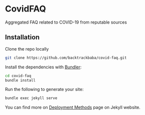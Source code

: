# CovidFAQ
Aggregated FAQ related to COVID-19 from reputable sources


## Installation

Clone the repo locally

```bash
git clone https://github.com/backtrackbaba/covid-faq.git
```

Install the dependencies with [Bundler](http://bundler.io/):

```bash
cd covid-faq
bundle install
```

Run the following to generate your site:
```bash
bundle exec jekyll serve
```

You can find more on [Deployment Methods](https://jekyllrb.com/docs/deployment-methods/) page on Jekyll website.


